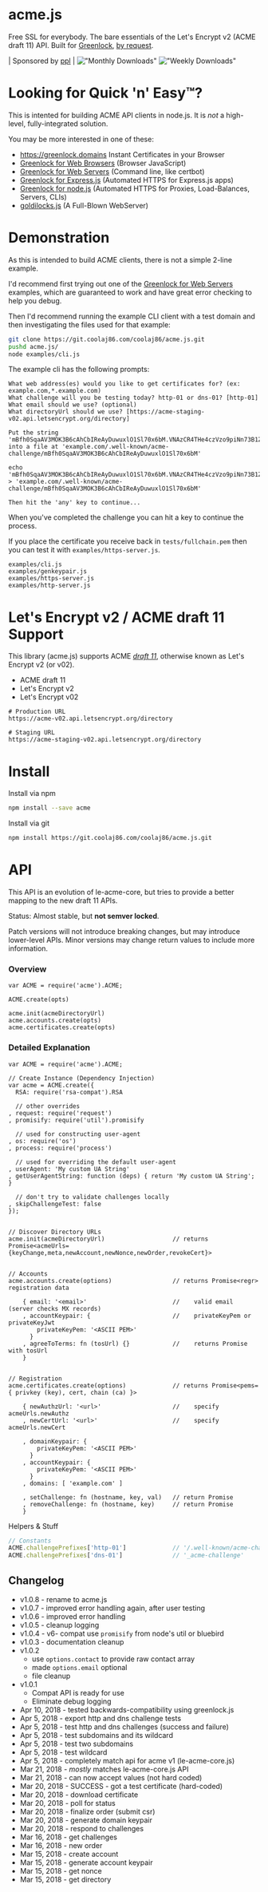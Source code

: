 acme.js
==========

Free SSL for everybody. The bare essentials of the Let's Encrypt v2 (ACME draft 11) API.
Built for [Greenlock](https://git.coolaj86.com/coolaj86/greenlock-express.js),
[by request](https://git.coolaj86.com/coolaj86/greenlock.js/issues/5#issuecomment-8).

| Sponsored by [ppl](https://ppl.family) |
!["Monthly Downloads"](https://img.shields.io/npm/dm/acme-v2.svg "Monthly Download Count can't be shown")
!["Weekly Downloads"](https://img.shields.io/npm/dw/acme-v2.svg "Weekly Download Count can't be shown")

Looking for Quick 'n' Easy&trade;?
=======

This is intented for building ACME API clients in node.js. It is *not* a high-level, fully-integrated solution.

You may be more interested in one of these:

* <https://greenlock.domains> Instant Certificates in your Browser
* [Greenlock for Web Browsers](https://git.coolaj86.com/coolaj86/greenlock.html) (Browser JavaScript)
* [Greenlock for Web Servers](https://git.coolaj86.com/coolaj86/greenlock-cli.js) (Command line, like certbot)
* [Greenlock for Express.js](https://git.coolaj86.com/coolaj86/greenlock-express.js) (Automated HTTPS for Express.js apps)
* [Greenlock for node.js](https://git.coolaj86.com/coolaj86/greenlock.js) (Automated HTTPS for Proxies, Load-Balances, Servers, CLIs)
* [goldilocks.js](https://git.coolaj86.com/coolaj86/goldilocks.js) (A Full-Blown WebServer)

Demonstration
=============

As this is intended to build ACME clients, there is not a simple 2-line example.

I'd recommend first trying out one of the [Greenlock for Web Servers](https://git.coolaj86.com/coolaj86/greenlock-cli.js)
examples, which are guaranteed to work and have great error checking to help you debug.

Then I'd recommend running the example CLI client with a test domain and then investigating the files used for that example:

```bash
git clone https://git.coolaj86.com/coolaj86/acme.js.git
pushd acme.js/
node examples/cli.js
```

The example cli has the following prompts:

```
What web address(es) would you like to get certificates for? (ex: example.com,*.example.com)
What challenge will you be testing today? http-01 or dns-01? [http-01]
What email should we use? (optional)
What directoryUrl should we use? [https://acme-staging-v02.api.letsencrypt.org/directory]

Put the string 'mBfh0SqaAV3MOK3B6cAhCbIReAyDuwuxlO1Sl70x6bM.VNAzCR4THe4czVzo9piNn73B1ZXRLaB2CESwJfKkvRM' into a file at 'example.com/.well-known/acme-challenge/mBfh0SqaAV3MOK3B6cAhCbIReAyDuwuxlO1Sl70x6bM'

echo 'mBfh0SqaAV3MOK3B6cAhCbIReAyDuwuxlO1Sl70x6bM.VNAzCR4THe4czVzo9piNn73B1ZXRLaB2CESwJfKkvRM' > 'example.com/.well-known/acme-challenge/mBfh0SqaAV3MOK3B6cAhCbIReAyDuwuxlO1Sl70x6bM'

Then hit the 'any' key to continue...
```

When you've completed the challenge you can hit a key to continue the process.

If you place the certificate you receive back in `tests/fullchain.pem`
then you can test it with `examples/https-server.js`.

```
examples/cli.js
examples/genkeypair.js
examples/https-server.js
examples/http-server.js
```

Let's Encrypt v2 / ACME draft 11 Support
========

This library (acme.js) supports ACME [*draft 11*](https://tools.ietf.org/html/draft-ietf-acme-acme-11),
otherwise known as Let's Encrypt v2 (or v02).

  * ACME draft 11
  * Let's Encrypt v2
  * Let's Encrypt v02

```
# Production URL
https://acme-v02.api.letsencrypt.org/directory
```

```
# Staging URL
https://acme-staging-v02.api.letsencrypt.org/directory
```

Install
=======

Install via npm

```bash
npm install --save acme
```

Install via git

```bash
npm install https://git.coolaj86.com/coolaj86/acme.js.git
```

API
===

This API is an evolution of le-acme-core,
but tries to provide a better mapping to the new draft 11 APIs.

Status: Almost stable, but **not semver locked**.

Patch versions will not introduce breaking changes,
but may introduce lower-level APIs.
Minor versions may change return values to include more information.

### Overview

```
var ACME = require('acme').ACME;

ACME.create(opts)

acme.init(acmeDirectoryUrl)
acme.accounts.create(opts)
acme.certificates.create(opts)
```

### Detailed Explanation

```
var ACME = require('acme').ACME;

// Create Instance (Dependency Injection)
var acme = ACME.create({
  RSA: require('rsa-compat').RSA

  // other overrides
, request: require('request')
, promisify: require('util').promisify

  // used for constructing user-agent
, os: require('os')
, process: require('process')

  // used for overriding the default user-agent
, userAgent: 'My custom UA String'
, getUserAgentString: function (deps) { return 'My custom UA String'; }

  // don't try to validate challenges locally
, skipChallengeTest: false
});


// Discover Directory URLs
acme.init(acmeDirectoryUrl)                   // returns Promise<acmeUrls={keyChange,meta,newAccount,newNonce,newOrder,revokeCert}>


// Accounts
acme.accounts.create(options)                 // returns Promise<regr> registration data

    { email: '<email>'                        //    valid email (server checks MX records)
    , accountKeypair: {                       //    privateKeyPem or privateKeyJwt
        privateKeyPem: '<ASCII PEM>'
      }
    , agreeToTerms: fn (tosUrl) {}            //    returns Promise with tosUrl
    }


// Registration
acme.certificates.create(options)             // returns Promise<pems={ privkey (key), cert, chain (ca) }>

    { newAuthzUrl: '<url>'                    //    specify acmeUrls.newAuthz
    , newCertUrl: '<url>'                     //    specify acmeUrls.newCert

    , domainKeypair: {
        privateKeyPem: '<ASCII PEM>'
      }
    , accountKeypair: {
        privateKeyPem: '<ASCII PEM>'
      }
    , domains: [ 'example.com' ]

    , setChallenge: fn (hostname, key, val)   // return Promise
    , removeChallenge: fn (hostname, key)     // return Promise
    }
```

Helpers & Stuff

```javascript
// Constants
ACME.challengePrefixes['http-01']             // '/.well-known/acme-challenge'
ACME.challengePrefixes['dns-01']              // '_acme-challenge'
```

Changelog
---------

* v1.0.8 - rename to acme.js
* v1.0.7 - improved error handling again, after user testing
* v1.0.6 - improved error handling
* v1.0.5 - cleanup logging
* v1.0.4 - v6- compat use `promisify` from node's util or bluebird
* v1.0.3 - documentation cleanup
* v1.0.2
  * use `options.contact` to provide raw contact array
  * made `options.email` optional
  * file cleanup
* v1.0.1
  * Compat API is ready for use
  * Eliminate debug logging
* Apr 10, 2018 - tested backwards-compatibility using greenlock.js
* Apr  5, 2018 - export http and dns challenge tests
* Apr  5, 2018 - test http and dns challenges (success and failure)
* Apr  5, 2018 - test subdomains and its wildcard
* Apr  5, 2018 - test two subdomains
* Apr  5, 2018 - test wildcard
* Apr  5, 2018 - completely match api for acme v1 (le-acme-core.js)
* Mar 21, 2018 - *mostly* matches le-acme-core.js API
* Mar 21, 2018 - can now accept values (not hard coded)
* Mar 20, 2018 - SUCCESS - got a test certificate (hard-coded)
* Mar 20, 2018 - download certificate
* Mar 20, 2018 - poll for status
* Mar 20, 2018 - finalize order (submit csr)
* Mar 20, 2018 - generate domain keypair
* Mar 20, 2018 - respond to challenges
* Mar 16, 2018 - get challenges
* Mar 16, 2018 - new order
* Mar 15, 2018 - create account
* Mar 15, 2018 - generate account keypair
* Mar 15, 2018 - get nonce
* Mar 15, 2018 - get directory
